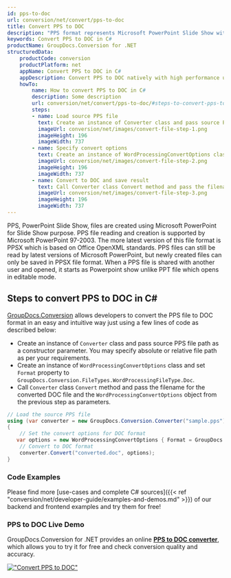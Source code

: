 ```yaml
---
id: pps-to-doc
url: conversion/net/convert/pps-to-doc
title: Convert PPS to DOC
description: "PPS format represents Microsoft PowerPoint Slide Show with .pps extension. Learn how to convert PPS to DOC file programmatically in C# language using GroupDocs.Conversion for .NET library."
keywords: Convert PPS to DOC in C#
productName: GroupDocs.Conversion for .NET
structuredData:
    productCode: conversion
    productPlatform: net
    appName: Convert PPS to DOC in C#
    appDescription: Convert PPS to DOC natively with high performance using C# language and server side GroupDocs.Conversion for .NET APIs, without the use of any software like Microsoft or Open Office.
    howTo:
        name: How to convert PPS to DOC in C# 
        description: Some description
        url: conversion/net/convert/pps-to-doc/#steps-to-convert-pps-to-doc-in-c
        steps:
        - name: Load source PPS file 
          text: Create an instance of Converter class and pass source PPS file path as a constructor parameter. You may specify absolute or relative file path as per your requirements. 
          imageUrl: conversion/net/images/convert-file-step-1.png
          imageHeight: 196
          imageWidth: 737
        - name: Specify convert options 
          text: Create an instance of WordProcessingConvertOptions class.
          imageUrl: conversion/net/images/convert-file-step-2.png
          imageHeight: 196
          imageWidth: 737
        - name: Convert to DOC and save result 
          text: Call Converter class Convert method and pass the filename for the converted HTML file and the WordProcessingConvertOptions object from the previous step as parameters.
          imageUrl: conversion/net/images/convert-file-step-3.png
          imageHeight: 196
          imageWidth: 737
---
```


PPS, PowerPoint Slide Show, files are created using Microsoft PowerPoint for Slide Show purpose. PPS file reading and creation is supported by Microsoft PowerPoint 97-2003. The more latest version of this file format is PPSX which is based on Office OpenXML standards. PPS files can still be read by latest versions of Microsoft PowerPoint, but newly created files can only be saved in PPSX file format. When a PPS file is shared with another user and opened, it starts as Powerpoint show unlike PPT file which opens in editable mode. 

## Steps to convert PPS to DOC in C#

[GroupDocs.Conversion](https://products.groupdocs.com/conversion/net) allows developers to convert the PPS file to DOC format in an easy and intuitive way just using a few lines of code as described below:

* Create an instance of `Converter` class and pass source PPS file path as a constructor parameter. You may specify absolute or relative file path as per your requirements. 
* Create an instance of `WordProcessingConvertOptions` class and set `Format` property to `GroupDocs.Conversion.FileTypes.WordProcessingFileType.Doc`.
* Call `Converter` class `Convert` method and pass the filename for the converted DOC file and the `WordProcessingConvertOptions` object from the previous step as parameters.

```csharp
// Load the source PPS file
using (var converter = new GroupDocs.Conversion.Converter("sample.pps"))
{
    // Set the convert options for DOC format
   var options = new WordProcessingConvertOptions { Format = GroupDocs.Conversion.FileTypes.WordProcessingFileType.Doc };
    // Convert to DOC format
    converter.Convert("converted.doc", options);
}
```

### Code Examples

Please find more [use-cases and complete C# sources]({{< ref "conversion/net/developer-guide/examples-and-demos.md" >}}) of our backend and frontend examples and try them for free!

### PPS to DOC Live Demo

GroupDocs.Conversion for .NET provides an online [**PPS to DOC converter**](https://products.groupdocs.app/conversion/pps-to-doc), which allows you to try it for free and check conversion quality and accuracy.

[!["Convert PPS to DOC"](conversion/net/images/convert-to-doc/convert-pps-to-doc.png)](https://products.groupdocs.app/conversion/pps-to-doc)
